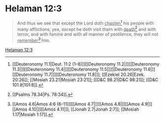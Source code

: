 # Helaman 12:3

> And thus we see that except the Lord doth <u>chasten</u>[^a] his people with many afflictions, yea, except he doth visit them with <u>death</u>[^b] and with terror, and with famine and with all manner of pestilence, they will not <u>remember</u>[^c] him.

[Helaman 12:3](https://www.churchofjesuschrist.org/study/scriptures/bofm/hel/12?lang=eng&id=p3#p3)


[^a]: [[Deuteronomy 11.1|Deut. 11:2 (1–8)]][[Deuteronomy 11.2|]][[Deuteronomy 11.3|]][[Deuteronomy 11.4|]][[Deuteronomy 11.5|]][[Deuteronomy 11.6|]][[Deuteronomy 11.7|]][[Deuteronomy 11.8|]]; [[Ezekiel 20.26|Ezek. 20:26]]; [[Mosiah 23.21|Mosiah 23:21]]; [[D&C 98.21|D&C 98:21]]; [[D&C 101.8|101:8]].  
[^b]: [[Psalms 78.34|Ps. 78:34]].  
[^c]: [[Amos 4.6|Amos 4:6 (6–11)]][[Amos 4.7|]][[Amos 4.8|]][[Amos 4.9|]][[Amos 4.10|]][[Amos 4.11|]]; [[Jonah 2.7|Jonah 2:7]]; [[Mosiah 1.17|Mosiah 1:17]].  
